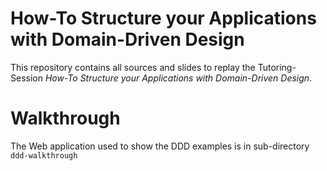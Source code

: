 # How-To Structure your Applications with Domain-Driven Design

This repository contains all sources and slides to replay the Tutoring-Session *How-To Structure your Applications with Domain-Driven Design*.

# Walkthrough

The Web application used to show the DDD examples is in sub-directory `ddd-walkthrough`
